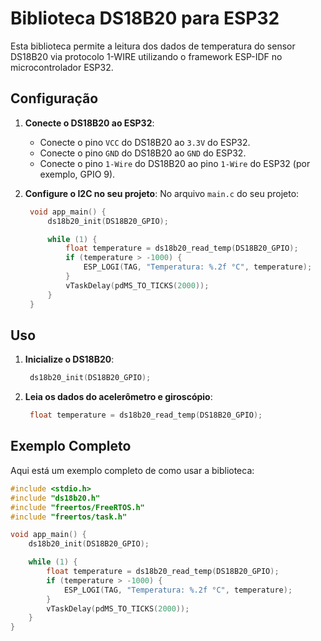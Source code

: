 # Biblioteca DS18B20 para ESP32

Esta biblioteca permite a leitura dos dados de temperatura do sensor DS18B20 via protocolo 1-WIRE utilizando o framework ESP-IDF no microcontrolador ESP32.

## Configuração

1. **Conecte o DS18B20 ao ESP32**:
   - Conecte o pino `VCC` do DS18B20 ao `3.3V` do ESP32.
   - Conecte o pino `GND` do DS18B20 ao `GND` do ESP32.
   - Conecte o pino `1-Wire` do DS18B20 ao pino `1-Wire` do ESP32 (por exemplo, GPIO 9).

2. **Configure o I2C no seu projeto**:
   No arquivo `main.c` do seu projeto:
   ```c
    void app_main() {
        ds18b20_init(DS18B20_GPIO);

        while (1) {
            float temperature = ds18b20_read_temp(DS18B20_GPIO);
            if (temperature > -1000) {
                ESP_LOGI(TAG, "Temperatura: %.2f °C", temperature);
            }
            vTaskDelay(pdMS_TO_TICKS(2000));
        }
    }
   ```

## Uso

1. **Inicialize o DS18B20**:
   ```c
    ds18b20_init(DS18B20_GPIO);
   ```

2. **Leia os dados do acelerômetro e giroscópio**:
   ```c
    float temperature = ds18b20_read_temp(DS18B20_GPIO);
   ```

## Exemplo Completo

Aqui está um exemplo completo de como usar a biblioteca:

```c
#include <stdio.h>
#include "ds18b20.h"
#include "freertos/FreeRTOS.h"
#include "freertos/task.h"

void app_main() {
    ds18b20_init(DS18B20_GPIO);

    while (1) {
        float temperature = ds18b20_read_temp(DS18B20_GPIO);
        if (temperature > -1000) {
            ESP_LOGI(TAG, "Temperatura: %.2f °C", temperature);
        }
        vTaskDelay(pdMS_TO_TICKS(2000));
    }
}
```